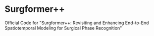 # Surgformer++
Official Code for "Surgformer++: Revisiting and Enhancing End-to-End Spatiotemporal Modeling for Surgical Phase Recognition"
